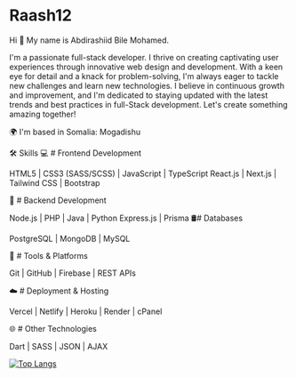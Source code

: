 # Raash12

Hi 👋 My name is Abdirashiid Bile Mohamed.

I'm a passionate full-stack developer. I thrive on creating captivating user experiences through innovative web design and development. With a keen eye for detail and a knack for problem-solving, I'm always eager to tackle new challenges and learn new technologies. I believe in continuous growth and improvement, and I'm dedicated to staying updated with the latest trends and best practices in full-Stack development. Let's create something amazing together!

🌍 I'm based in Somalia: Mogadishu   


🛠️ Skills
💻 # Frontend Development

HTML5  |  CSS3 (SASS/SCSS)  |  JavaScript  |  TypeScript
React.js  |  Next.js  |  Tailwind CSS  |  Bootstrap

🧰 # Backend Development

Node.js  |  PHP  |  Java  |  Python
Express.js  |  Prisma
🛢️#  Databases

PostgreSQL  |  MongoDB  |  MySQL

🚀 # Tools & Platforms

Git  |  GitHub  |  Firebase  |  REST APIs

☁️ # Deployment & Hosting

Vercel  |  Netlify  |  Heroku  |  Render  |  cPanel

🌐 # Other Technologies

Dart  |  SASS  |  JSON  |  AJAX


[![Top Langs](https://github-readme-stats.vercel.app/api/top-langs/?username=Raash12&layout=pie)](https://github.com/anuraghazra/github-readme-stats)



